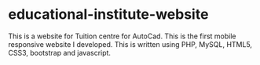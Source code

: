 # educational-institute-website
This is a website for Tuition centre for AutoCad.
This is the first mobile responsive website I developed. 
This is written using PHP, MySQL, HTML5, CSS3, bootstrap and javascript.
